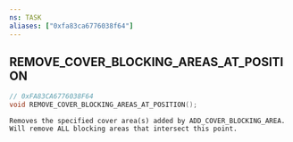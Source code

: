 ```yaml
---
ns: TASK
aliases: ["0xfa83ca6776038f64"]
---
```

## REMOVE_COVER_BLOCKING_AREAS_AT_POSITION

```c
// 0xFA83CA6776038F64
void REMOVE_COVER_BLOCKING_AREAS_AT_POSITION();
```

```
Removes the specified cover area(s) added by ADD_COVER_BLOCKING_AREA. Will remove ALL blocking areas that intersect this point.
```

